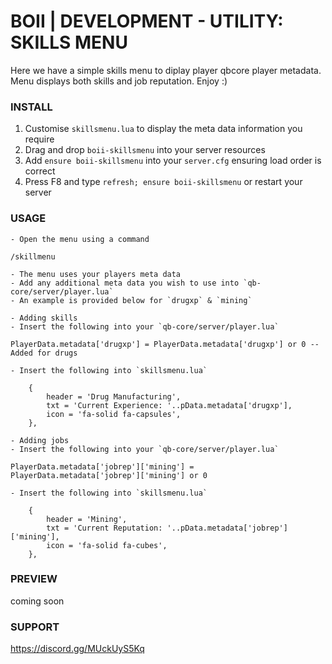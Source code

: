 # BOII | DEVELOPMENT - UTILITY: SKILLS MENU

Here we have a simple skills menu to diplay player qbcore player metadata.
Menu displays both skills and job reputation.
Enjoy :) 

### INSTALL ###

1) Customise `skillsmenu.lua` to display the meta data information you require
2) Drag and drop `boii-skillsmenu` into your server resources
3) Add `ensure boii-skillsmenu` into your `server.cfg` ensuring load order is correct
4) Press F8 and type `refresh; ensure boii-skillsmenu` or restart your server

### USAGE ###
```
- Open the menu using a command

/skillmenu
```

```
- The menu uses your players meta data
- Add any additional meta data you wish to use into `qb-core/server/player.lua`
- An example is provided below for `drugxp` & `mining`

- Adding skills
- Insert the following into your `qb-core/server/player.lua`

PlayerData.metadata['drugxp'] = PlayerData.metadata['drugxp'] or 0 -- Added for drugs

- Insert the following into `skillsmenu.lua`

    {
        header = 'Drug Manufacturing',
        txt = 'Current Experience: '..pData.metadata['drugxp'],
        icon = 'fa-solid fa-capsules',
    },
```
```
- Adding jobs
- Insert the following into your `qb-core/server/player.lua`

PlayerData.metadata['jobrep']['mining'] = PlayerData.metadata['jobrep']['mining'] or 0

- Insert the following into `skillsmenu.lua`

    {
        header = 'Mining',
        txt = 'Current Reputation: '..pData.metadata['jobrep']['mining'],
        icon = 'fa-solid fa-cubes',
    },
```
### PREVIEW ###
coming soon

### SUPPORT ###
https://discord.gg/MUckUyS5Kq

